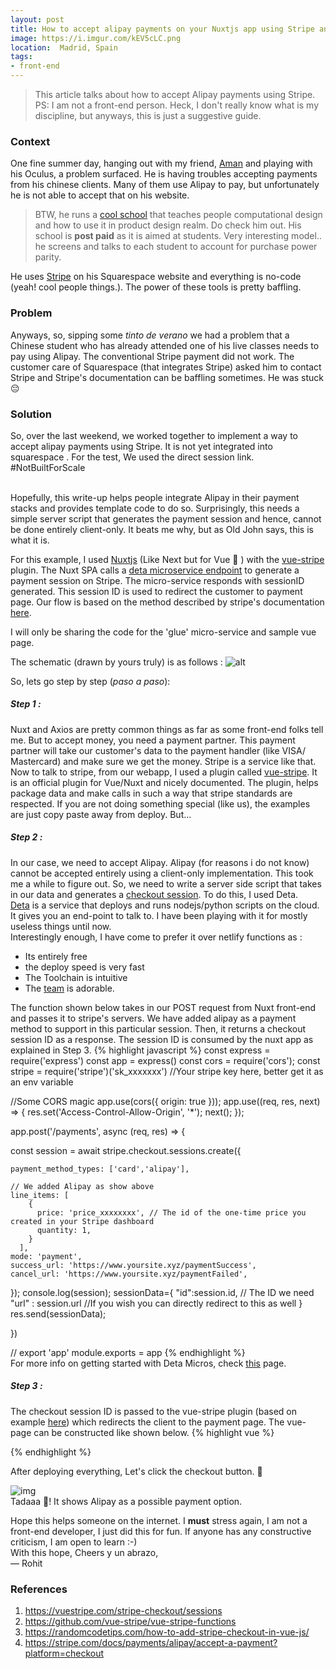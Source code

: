 ```yaml
---
layout: post
title: How to accept alipay payments on your Nuxtjs app using Stripe and Deta 
image: https://i.imgur.com/kEV5cLC.png
location:  Madrid, Spain
tags:
- front-end
---
```


> This article talks about how to accept Alipay payments using Stripe. PS: I am not a front-end person. Heck, I don't really know what is my discipline, but anyways, this is just a suggestive guide.

### Context

One fine summer day, hanging out with my friend, [Aman](https://www.instagram.com/creativemutation/) and playing with his Oculus, a problem surfaced. He is having troubles accepting payments from his chinese clients. Many of them use Alipay to pay, but unfortunately he is not able to accept that on his website. 

> BTW, he runs a [cool school](https://www.cademy.xyz/) that teaches people computational design and how to use it in product design realm. Do check him out. His school is **post paid** as it is aimed at students. Very interesting model.. he screens and talks to each student to account for purchase power parity.

He uses [Stripe](https://stripe.com/) on his Squarespace website and everything is no-code (yeah! cool people things.). The power of these tools is pretty baffling. 
 
### Problem

Anyways, so, sipping some *tinto de verano* we had a problem that a Chinese student who has already attended one of his live classes needs to pay using Alipay. The conventional Stripe payment did not work. The customer care of Squarespace (that integrates Stripe) asked him to contact Stripe and Stripe's documentation can be baffling sometimes. He was stuck 😔

### Solution

So, over the last weekend, we worked together to implement a way to accept alipay payments using Stripe. It is not yet integrated into squarespace . For the test, We used the direct session link. #NotBuiltForScale

<br>Hopefully, this write-up helps people integrate Alipay in their payment stacks and provides template code to do so. Surprisingly, this needs a simple server script that generates the payment session and hence, cannot be done entirely client-only. It beats me why, but as Old John says, this is what it is. 
<br>

For this example, I used [Nuxtjs](https://nuxtjs.org/) (Like Next but for Vue 💚 ) with the [vue-stripe](https://vuestripe.com) plugin. The Nuxt SPA calls a [deta microservice endpoint](https://www.deta.sh) to generate a payment session on Stripe. The micro-service responds with sessionID generated. This session ID is used to redirect the customer to payment page. Our flow is based on the method described by stripe's documentation [here](https://stripe.com/docs/payments/alipay/accept-a-payment?platform=checkout).  

I will only be sharing the code for the 'glue' micro-service and sample vue page. 

The schematic (drawn by yours truly) is as follows :
![alt](https://i.imgur.com/kEV5cLC.png)

So, lets go step by step (*paso a paso*):
##### Step 1 : 
Nuxt and Axios are pretty common things as far as some front-end folks tell me. But to accept money, you need a payment partner. This payment partner will take our customer's data to the payment handler (like VISA/ Mastercard) and make sure we get the money. Stripe is a service like that. <br> Now to talk to stripe, from our webapp, I used a plugin called [vue-stripe]((https://vuestripe.com)). It is an official plugin for Vue/Nuxt and nicely documented. The plugin, helps package data and make calls in such a way that stripe standards are respected. If you are not doing something special (like us), the examples are just copy paste away from deploy. But...
##### Step 2 : 
In our case, we need to accept Alipay. Alipay (for reasons i do not know) cannot be accepted entirely using a client-only implementation. This took me a while to figure out. So, we need to write a server side script that takes in our data and generates a [checkout session](https://stripe.com/en-in/payments/payment-links). To do this, I used Deta.<br> [Deta]((https://www.deta.sh)) is a service that deploys and runs nodejs/python scripts on the cloud. It gives you an end-point to talk to. I have been playing with it for mostly useless things until now. <br> Interestingly enough,  I have come to prefer it over netlify functions as :
- Its entirely free 
- the deploy speed is very fast
- The Toolchain is intuitive 
- The [team](https://twitter.com/detahq) is adorable. 


The function shown below takes in our POST request from Nuxt front-end and passes it to stripe's servers. We have added alipay as a payment method to support in this particular session. Then, it returns a checkout session ID as a response. The session ID is consumed by the nuxt app as explained in Step 3. {% highlight javascript %}
const express = require('express')
const app = express()
const cors = require('cors');
const stripe = require('stripe')('sk_xxxxxxx') //Your stripe key here, better get it as an env variable

//Some CORS magic
app.use(cors({ origin: true }));
app.use((req, res, next) => {
  res.set('Access-Control-Allow-Origin', '*');
  next();
});

app.post('/payments', async (req, res) => {

  const session = await stripe.checkout.sessions.create({

    payment_method_types: ['card','alipay'],
  
    // We added Alipay as show above
    line_items: [
        {
          price: 'price_xxxxxxxx', // The id of the one-time price you created in your Stripe dashboard
          quantity: 1,
        }
      ],
    mode: 'payment',
    success_url: 'https://www.yoursite.xyz/paymentSuccess',
    cancel_url: 'https://www.yoursite.xyz/paymentFailed',
  });
  console.log(session);
  sessionData={
    "id":session.id, // The ID we need
    "url" : session.url //If you wish you can directly redirect to this as well
  }
  res.send(sessionData);

})

// export 'app'
module.exports = app
{% endhighlight %} <br> 
For more info on getting started with Deta Micros, check [this](https://docs.deta.sh/docs/micros/getting_started) page. 

##### Step 3 : 
The checkout session ID is passed to the vue-stripe plugin (based on example [here](https://vuestripe.com/stripe-checkout/sessions)) which redirects the client to the payment page. The vue-page can be constructed like shown below. {% highlight vue %}
<template>
  <div>
    <stripe-checkout
      ref="checkoutRef"
      :pk="publishableKey"
      :session-id="sessionId"
    />
    <button @click="getPaymentID">Checkout!</button>
  </div>
</template>

<script>
import { StripeCheckout } from "@vue-stripe/vue-stripe";
export default {
  components: {
    StripeCheckout
  },
  data() {
    this.publishableKey = "pk_test_xxxxxxx"; //Your publishable key from stripe, better to get it as an env variable
    return {
      loading: false,
      sessionId: null // session id from backend
    };
  },
  methods: {
    async getPaymentID() {
      const sessionData = await this.$axios.$post("https://something.deta.dev/payments");
      this.sessionId= sessionData.id
      this.$refs.checkoutRef.redirectToCheckout();
    },
  }
};
</script>

{% endhighlight %}

After deploying everything, Let's click the checkout button. 🥁

![img](https://i.imgur.com/f6aMVGH.png)
<br>
Tadaaa 🎉! It shows Alipay as a possible payment option. 

Hope this helps someone on the internet. I **must** stress again, I am not a front-end developer, I just did this for fun. If anyone has any constructive criticism, I am open to learn :-)
<br>
With this hope,
Cheers y un abrazo, <br>
— Rohit

### References

1. https://vuestripe.com/stripe-checkout/sessions
2. https://github.com/vue-stripe/vue-stripe-functions
3. https://randomcodetips.com/how-to-add-stripe-checkout-in-vue-js/
4. https://stripe.com/docs/payments/alipay/accept-a-payment?platform=checkout
   
